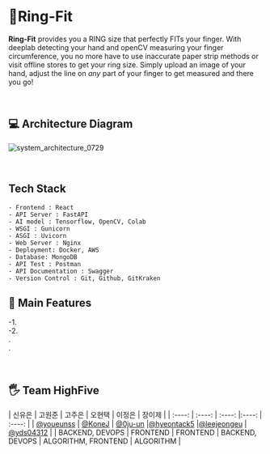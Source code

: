 # :ring:Ring-Fit
<b>Ring-Fit</b> provides you a RING size that perfectly FITs your finger. With deeplab detecting your hand and openCV measuring your finger circumference, you no more have to use inaccurate paper strip methods or visit offline stores to get your ring size. Simply upload an image of your hand, adjust the line on *any* part of your finger to get measured and there you go!

<br>

## :computer: Architecture Diagram
![system_architecture_0729](https://user-images.githubusercontent.com/80808856/127507618-4b9f71a7-24d8-4630-a11d-258d250125b7.png)

<br>

## Tech Stack
```
- Frontend : React
- API Server : FastAPI
- AI model : Tensorflow, OpenCV, Colab
- WSGI : Gunicorn
- ASGI : Uvicorn
- Web Server : Nginx
- Deployment: Docker, AWS
- Database: MongoDB
- API Test : Postman
- API Documentation : Swagger
- Version Control : Git, Github, GitKraken
```

## :round_pushpin: Main Features
-1.
<br>
-2.
<br>
.
<br>
.



<br>

## :raised_hand_with_fingers_splayed: Team HighFive
| 신유은 | 고원준 | 고주은 | 오현택 | 이정은 | 장이제 |
| :----: | :----: | :----: |:----: | :----: |
| [@youeunss](https://github.com/youeunss) | [@KoneJ](https://github.com/KoneJ) | [@0ju-un](https://github.com/0ju-un) |[@hyeontack5](https://github.com/hyeontack5) |[@leejeongeu](https://github.com/leejeongeu) | [@yds04312](https://github.com/yds04312) |
| BACKEND, DEVOPS | FRONTEND | FRONTEND | BACKEND, DEVOPS | ALGORITHM, FRONTEND | ALGORITHM |